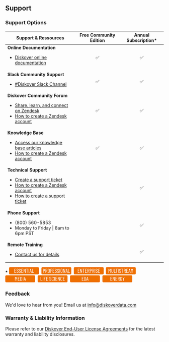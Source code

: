 <p id="support"></p>

## Support

### Support Options

| Support & Ressources | Free Community Edition | Annual Subscription* |
| --- | :---: | :---: |
| **Online Documentation**<ul><li>[Diskover online documentation](https://docs.diskoverdata.com/)</li></ul> | ✅ | ✅ |
| **Slack Community Support**<ul><li>[#Diskover Slack Channel](https://diskoverworkspace.slack.com/ssb/redirect#/)</li></ul> | ✅ | ✅ |
| **Diskover Community Forum**<ul><li>[Share, learn, and connect on Zendesk](https://support.diskoverdata.com/hc/en-us/community/topics)</li><li>[How to create a Zendesk account](https://docs.diskoverdata.com/tech_support_and_troubleshooting/#create-a-zendesk-account)</li></ul> | ✅ | ✅ |
| **Knowledge Base**<ul><li>[Access our knowledge base articles](https://diskoverdata.zendesk.com/)</li><li>[How to create a Zendesk account](https://docs.diskoverdata.com/tech_support_and_troubleshooting/#create-a-zendesk-account)</li></ul> | ✅ | ✅ |
| **Technical Support**<ul><li>[Create a support ticket](https://diskoverdata.zendesk.com/)</li><li>[How to create a Zendesk account](https://docs.diskoverdata.com/tech_support_and_troubleshooting/#create-a-zendesk-account)</li><li>[How to create a support ticket](https://docs.diskoverdata.com/tech_support_and_troubleshooting/)</li></ul> | | ✅ |
| **Phone Support**<ul><li>(800) 560-5853</li><li>Monday to Friday \| 8am to 6pm PST</li></ul> | | ✅ |
| **Remote Training**<ul><li>[Contact us for details](mailto:info@diskoverdata.com) | | ✅ |

**\*** <img src="images/button_edition_essential.png" width="95">&nbsp;&nbsp;<img src="images/button_edition_professional.png" width="95">&nbsp;&nbsp;<img src="images/button_edition_enterprise.png" width="95">&nbsp;&nbsp;<img src="images/button_edition_multistream.png" width="95">&nbsp;&nbsp;<img src="images/button_edition_media.png" width="95">&nbsp;&nbsp;<img src="images/button_edition_life_science.png" width="95">&nbsp;&nbsp;<img src="images/button_edition_eda.png" width="95">&nbsp;&nbsp;<img src="images/button_edition_energy.png" width="95">

### Feedback

We'd love to hear from you! Email us at [info@diskoverdata.com](mailto:info@diskoverdata.com)

### Warranty & Liability Information

Please refer to our [Diskover End-User License Agreements](https://www.diskoverdata.com/legal-docs/) for the latest warranty and liability disclosures. 
